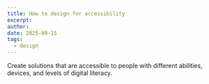 ```yaml
---
title: How to design for accessibility
excerpt:
author:
date: 2025-09-15
tags:
  - design
---
```



Create solutions that are accessible to people with different abilities, devices, and levels of digital literacy.
